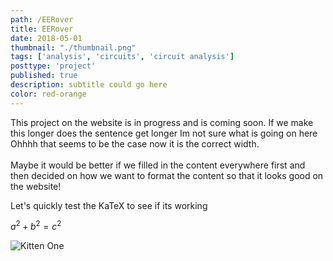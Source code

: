 ```yaml
---
path: /EERover
title: EERover
date: 2018-05-01
thumbnail: "./thumbnail.png"
tags: ['analysis', 'circuits', 'circuit analysis']
posttype: 'project'
published: true
description: subtitle could go here
color: red-orange
---
```


This project on the website is in progress and is coming soon. If we make this longer does the sentence get longer Im not sure what is going on here Ohhhh that seems to be the case now it is the correct width. 
<br/><br/>
Maybe it would be better if we filled in the content everywhere first and then decided on how we want to format the content so that it looks good on the website!

Let's quickly test the KaTeX to see if its working

$a^2 + b^2 = c^2$

![Kitten One](/thumbnail.png)